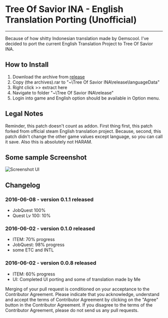 # Tree Of Savior INA - English Translation Porting (Unofficial)
----
Because of how shitty Indonesian translation made by Gemscool. I've decided to port the current English Translation Project to Tree Of Savior INA.

## How to Install
1. Download the archive from [release](https://github.com/kyoryo/EnglishTranslation/releases)
2. Copy (the archives).rar to "~\Tree Of Savior INA\release\languageData"
3. Right click >> extract here
4. Navigate to folder "~\Tree Of Savior INA\release"
5. Login into game and English option should be available in Option menu.


## Legal Notes
Reminder, this patch doesn't count as addon. First thing first, this patch forked from official steam English translation project. Because, second, this patch didn't change the other game values except language, so you can call it save. Also this is absolutely not HARAM.

## Some sample Screenshot
![Screenshot UI](http://i.imgur.com/lE94lBy.jpg)

## Changelog
### 2016-06-08 - version 0.1.1 released
- JobQuest 100%
- Quest Lv 100: 10%

### 2016-06-02 - version 0.1.0 released
- ITEM: 70% progress
- JobQuest: 98% progress
- some ETC and INTL

### 2016-06-02 - version 0.0.8 released
- ITEM: 60% progress
- UI: Completed UI porting and some of translation made by Me


Merging of your pull request is conditioned on your acceptance to the Contributor Agreement.
Please indicate that you acknowledge, understand and accept the terms of Contributor Agreement by clicking on the "Agree" button in the Contributor Agreement.
If you disagree to the terms of the Contributor Agreement, please do not send us any pull requests.

